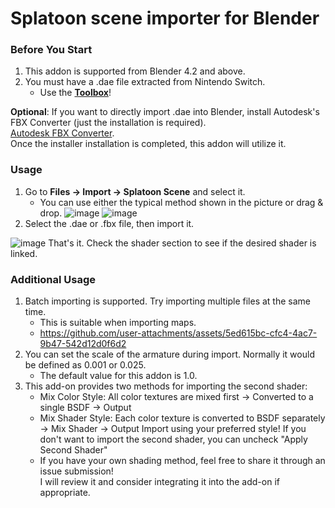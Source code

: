 # Splatoon scene importer for Blender

### Before You Start

1. This addon is supported from Blender 4.2 and above.
2. You must have a .dae file extracted from Nintendo Switch.
   - Use the **[Toolbox](https://github.com/KillzXGaming/Switch-Toolbox)**!

**Optional**: If you want to directly import .dae into Blender, install Autodesk's FBX Converter (just the installation is required).  
[Autodesk FBX Converter](https://aps.autodesk.com/developer/overview/fbx-converter-archives).  
Once the installer installation is completed, this addon will utilize it.

### Usage
1. Go to **Files -> Import -> Splatoon Scene** and select it.
    - You can use either the typical method shown in the picture or drag & drop.
![image](https://github.com/user-attachments/assets/ca6ca062-9841-4495-ae76-5fce7cb003b3)
![image](https://github.com/user-attachments/assets/6bcc49bc-96bf-409a-9888-1e4c3ae6c4f7)
2. Select the .dae or .fbx file, then import it.
   
![image](https://github.com/user-attachments/assets/8496e3f4-bded-475c-9765-f7688d1745d7)
That's it. Check the shader section to see if the desired shader is linked.

### Additional Usage

1. Batch importing is supported. Try importing multiple files at the same time.
   - This is suitable when importing maps.
   - https://github.com/user-attachments/assets/5ed615bc-cfc4-4ac7-9b47-542d12d0f6d2
2. You can set the scale of the armature during import. Normally it would be defined as 0.001 or 0.025.
   - The default value for this addon is 1.0.
3. This add-on provides two methods for importing the second shader:
   - Mix Color Style: All color textures are mixed first → Converted to a single BSDF → Output
   - Mix Shader Style: Each color texture is converted to BSDF separately → Mix Shader → Output
   Import using your preferred style!
   If you don't want to import the second shader, you can uncheck "Apply Second Shader"
   - If you have your own shading method, feel free to share it through an issue submission!  
     I will review it and consider integrating it into the add-on if appropriate.


